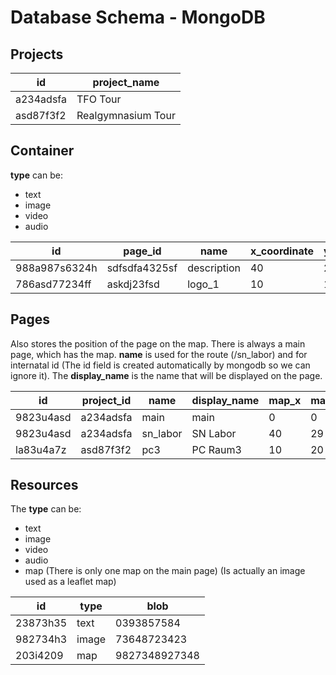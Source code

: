 # Database Schema - MongoDB

## Projects

| **id** | **project_name** | 
|--------|------------------|
| a234adsfa | TFO Tour |
| asd87f3f2 | Realgymnasium Tour |

## Container
**type** can be:
* text
* image
* video
* audio

| **id**| **page_id** | **name** | **x_coordinate** | **y_coordinate** | **width** | **height** |  **resource_id** |
|---------------|---------|--------------|------------------|------------------|-----------|------------|----------------|
| 988a987s6324h | sdfsdfa4325sf | description | 40 | 20 | 100 | 200 | 3j46j34l53l3 |
| 786asd77234ff | askdj23fsd | logo_1 | 10 | 10 | 500 | 500 | kjhsdfh435h4 |

## Pages
Also stores the position of the page on the map.
There is always a main page, which has the map.
**name** is used for the route (/sn_labor) and for internatal id (The id field is created automatically by mongodb so we can ignore it). The **display_name** is the name that will be displayed on the page.

| **id** | **project_id** | **name** | **display_name** | **map_x** | **map_y** |
|--------|----------------|----------|------------------|-----------|-----------|
| 9823u4asd | a234adsfa | main | main | 0 | 0 |
| 9823u4asd | a234adsfa | sn_labor | SN Labor | 40 | 29 |
| la83u4a7z | asd87f3f2 | pc3 | PC Raum3 | 10 | 20 |

## Resources
The **type** can be:
* text
* image
* video
* audio 
* map (There is only one map on the main page) (Is actually an image used as a leaflet map)

| **id** | **type** | **blob** |
|--------|----------|----------|
| 23873h35 | text | 0393857584 |
| 982734h3 | image | 73648723423 |
| 203i4209 | map | 9827348927348 |
